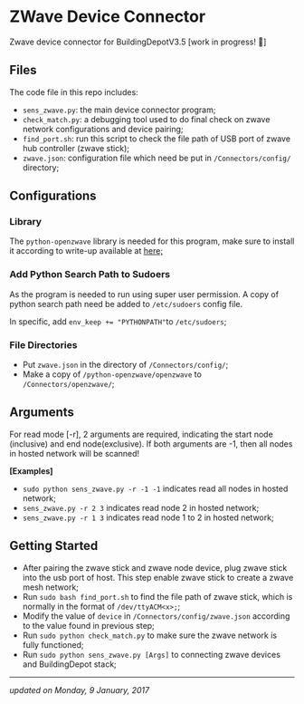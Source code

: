 # ZWave Device Connector 
Zwave device connector for BuildingDepotV3.5 [work in progress! :tada:]

## Files
The code file in this repo includes:

*  `sens_zwave.py`: the main device connector program;
*  `check_match.py`: a debugging tool used to do final check on zwave network configurations and device pairing;
*  `find_port.sh`: run this script to check the file path of USB port of zwave hub controller (zwave stick);
*  `zwave.json`: configuration file which need be put in `/Connectors/config/` directory;

## Configurations
### Library
The `python-openzwave` library is needed for this program, make sure to install it according to write-up available at <a href="https://github.com/OpenZWave/python-openzwave"> here; </a>

### Add Python Search Path to Sudoers
As the program is needed to run using super user permission. A copy of python search path need be added to `/etc/sudoers` config file.

In specific, add ` env_keep += "PYTHONPATH" `to ` /etc/sudoers `;

### File Directories

*  Put `zwave.json` in the directory of ` /Connectors/config/ `;
*  Make a copy of `/python-openzwave/openzwave` to `/Connectors/openzwave/`;

## Arguments

For read mode [-r], 2 arguments are required, indicating the start node (inclusive) and end node(exclusive). If both arguments are -1, then all nodes in hosted network will be scanned! 

<b>[Examples]</b><br>
* ` sudo python sens_zwave.py -r -1 -1 ` indicates read all nodes in hosted network;
* ` sens_zwave.py -r 2 3 ` indicates read node 2 in hosted network;
* ` sens_zwave.py -r 1 3 ` indicates read node 1 to 2 in hosted network; 

## Getting Started

*  After pairing the zwave stick and zwave node device, plug zwave stick into the usb port of host. This step enable zwave stick to create a zwave mesh network;
*  Run `sudo bash find_port.sh` to find the file path of zwave stick, which is normally in the format of `/dev/ttyACM<x>;`;
*  Modify the value of `device` in `/Connectors/config/zwave.json` according to the value found in previous step;
*  Run `sudo python check_match.py` to make sure the zwave network is fully functioned;
*  Run `sudo python sens_zwave.py [Args]` to connecting zwave devices and BuildingDepot stack;



<hr/>
<i> updated on Monday, 9 January, 2017 </i>


